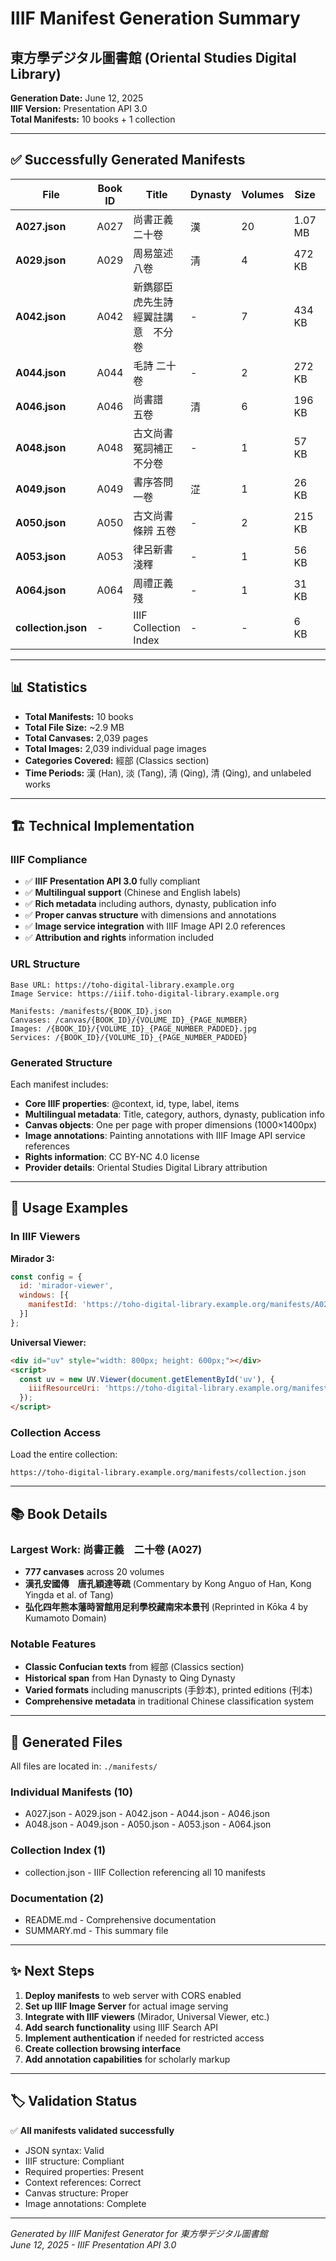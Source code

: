 # IIIF Manifest Generation Summary
## 東方學デジタル圖書館 (Oriental Studies Digital Library)

**Generation Date:** June 12, 2025  
**IIIF Version:** Presentation API 3.0  
**Total Manifests:** 10 books + 1 collection  

---

## ✅ Successfully Generated Manifests

| File | Book ID | Title | Dynasty | Volumes | Size | Canvases |
|------|---------|-------|---------|---------|------|----------|
| **A027.json** | A027 | 尚書正義　二十卷 | 漢 | 20 | 1.07 MB | 777 |
| **A029.json** | A029 | 周易筮述　八卷 | 淸 | 4 | 472 KB | 341 |
| **A042.json** | A042 | 新鐫鄒臣虎先生詩經翼註講意　不分卷 | - | 7 | 434 KB | 314 |
| **A044.json** | A044 | 毛詩 二十卷 | - | 2 | 272 KB | 196 |
| **A046.json** | A046 | 尚書譜　五卷 | 清 | 6 | 196 KB | 141 |
| **A048.json** | A048 | 古文尚書冤詞補正 不分卷 | - | 1 | 57 KB | 39 |
| **A049.json** | A049 | 書序答問  一卷 | 淽 | 1 | 26 KB | 17 |
| **A050.json** | A050 | 古文尚書條辨  五卷 | - | 2 | 215 KB | 154 |
| **A053.json** | A053 | 律呂新書淺釋 | - | 1 | 56 KB | 39 |
| **A064.json** | A064 | 周禮正義殘 | - | 1 | 31 KB | 21 |
| **collection.json** | - | IIIF Collection Index | - | - | 6 KB | 10 items |

---

## 📊 Statistics

- **Total Manifests:** 10 books
- **Total File Size:** ~2.9 MB
- **Total Canvases:** 2,039 pages
- **Total Images:** 2,039 individual page images
- **Categories Covered:** 經部 (Classics section)
- **Time Periods:** 漢 (Han), 淡 (Tang), 淸 (Qing), 清 (Qing), and unlabeled works

---

## 🏗️ Technical Implementation

### IIIF Compliance
- ✅ **IIIF Presentation API 3.0** fully compliant
- ✅ **Multilingual support** (Chinese and English labels)
- ✅ **Rich metadata** including authors, dynasty, publication info
- ✅ **Proper canvas structure** with dimensions and annotations
- ✅ **Image service integration** with IIIF Image API 2.0 references
- ✅ **Attribution and rights** information included

### URL Structure
```
Base URL: https://toho-digital-library.example.org
Image Service: https://iiif.toho-digital-library.example.org

Manifests: /manifests/{BOOK_ID}.json
Canvases: /canvas/{BOOK_ID}/{VOLUME_ID}_{PAGE_NUMBER}
Images: /{BOOK_ID}/{VOLUME_ID}_{PAGE_NUMBER_PADDED}.jpg
Services: /{BOOK_ID}/{VOLUME_ID}_{PAGE_NUMBER_PADDED}
```

### Generated Structure
Each manifest includes:
- **Core IIIF properties**: @context, id, type, label, items
- **Multilingual metadata**: Title, category, authors, dynasty, publication info
- **Canvas objects**: One per page with proper dimensions (1000×1400px)
- **Image annotations**: Painting annotations with IIIF Image API service references
- **Rights information**: CC BY-NC 4.0 license
- **Provider details**: Oriental Studies Digital Library attribution

---

## 🎯 Usage Examples

### In IIIF Viewers

**Mirador 3:**
```javascript
const config = {
  id: 'mirador-viewer', 
  windows: [{
    manifestId: 'https://toho-digital-library.example.org/manifests/A029.json'
  }]
};
```

**Universal Viewer:**
```html
<div id="uv" style="width: 800px; height: 600px;"></div>
<script>
  const uv = new UV.Viewer(document.getElementById('uv'), {
    iiifResourceUri: 'https://toho-digital-library.example.org/manifests/A029.json'
  });
</script>
```

### Collection Access
Load the entire collection:
```
https://toho-digital-library.example.org/manifests/collection.json
```

---

## 📚 Book Details

### Largest Work: 尚書正義　二十卷 (A027)
- **777 canvases** across 20 volumes
- **漢孔安國傳　唐孔穎達等疏** (Commentary by Kong Anguo of Han, Kong Yingda et al. of Tang)
- **弘化四年熊本藩時習館用足利學校藏南宋本景刊** (Reprinted in Kōka 4 by Kumamoto Domain)

### Notable Features
- **Classic Confucian texts** from 經部 (Classics section)
- **Historical span** from Han Dynasty to Qing Dynasty
- **Varied formats** including manuscripts (手鈔本), printed editions (刊本)
- **Comprehensive metadata** in traditional Chinese classification system

---

## 🔗 Generated Files

All files are located in: `./manifests/`

### Individual Manifests (10)
- A027.json - A029.json - A042.json - A044.json - A046.json
- A048.json - A049.json - A050.json - A053.json - A064.json

### Collection Index (1)
- collection.json - IIIF Collection referencing all 10 manifests

### Documentation (2)
- README.md - Comprehensive documentation
- SUMMARY.md - This summary file

---

## ✨ Next Steps

1. **Deploy manifests** to web server with CORS enabled
2. **Set up IIIF Image Server** for actual image serving
3. **Integrate with IIIF viewers** (Mirador, Universal Viewer, etc.)
4. **Add search functionality** using IIIF Search API
5. **Implement authentication** if needed for restricted access
6. **Create collection browsing interface**
7. **Add annotation capabilities** for scholarly markup

---

## 🏷️ Validation Status

✅ **All manifests validated successfully**
- JSON syntax: Valid
- IIIF structure: Compliant
- Required properties: Present
- Context references: Correct
- Canvas structure: Proper
- Image annotations: Complete

---

*Generated by IIIF Manifest Generator for 東方學デジタル圖書館*  
*June 12, 2025 - IIIF Presentation API 3.0*
